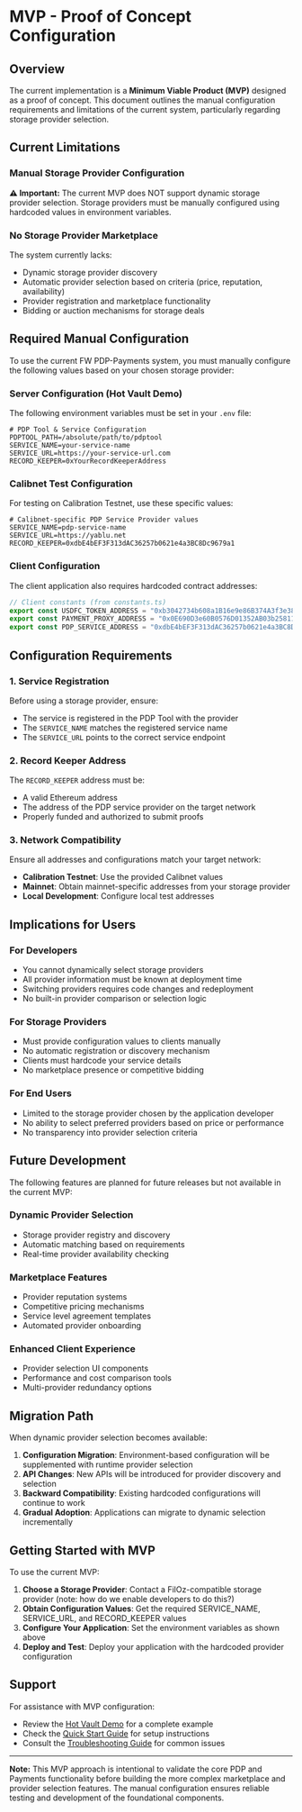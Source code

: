 # MVP - Proof of Concept Configuration

## Overview

The current implementation is a **Minimum Viable Product (MVP)** designed as a proof of concept. This document outlines the manual configuration requirements and limitations of the current system, particularly regarding storage provider selection.

## Current Limitations

### Manual Storage Provider Configuration

**⚠️ Important:** The current MVP does NOT support dynamic storage provider selection. Storage providers must be manually configured using hardcoded values in environment variables.

### No Storage Provider Marketplace

The system currently lacks:
- Dynamic storage provider discovery
- Automatic provider selection based on criteria (price, reputation, availability)
- Provider registration and marketplace functionality
- Bidding or auction mechanisms for storage deals

## Required Manual Configuration

To use the current FW PDP-Payments system, you must manually configure the following values based on your chosen storage provider:

### Server Configuration (Hot Vault Demo)

The following environment variables must be set in your `.env` file:

```env
# PDP Tool & Service Configuration
PDPTOOL_PATH=/absolute/path/to/pdptool
SERVICE_NAME=your-service-name
SERVICE_URL=https://your-service-url.com
RECORD_KEEPER=0xYourRecordKeeperAddress
```

### Calibnet Test Configuration

For testing on Calibration Testnet, use these specific values:

```env
# Calibnet-specific PDP Service Provider values
SERVICE_NAME=pdp-service-name
SERVICE_URL=https://yablu.net
RECORD_KEEPER=0xdbE4bEF3F313dAC36257b0621e4a3BC8Dc9679a1
```

### Client Configuration

The client application also requires hardcoded contract addresses:

```typescript
// Client constants (from constants.ts)
export const USDFC_TOKEN_ADDRESS = "0xb3042734b608a1B16e9e86B374A3f3e389B4cDf0";
export const PAYMENT_PROXY_ADDRESS = "0x0E690D3e60B0576D01352AB03b258115eb84A047";
export const PDP_SERVICE_ADDRESS = "0xdbE4bEF3F313dAC36257b0621e4a3BC8Dc9679a1";
```

## Configuration Requirements

### 1. Service Registration

Before using a storage provider, ensure:
- The service is registered in the PDP Tool with the provider
- The `SERVICE_NAME` matches the registered service name
- The `SERVICE_URL` points to the correct service endpoint

### 2. Record Keeper Address

The `RECORD_KEEPER` address must be:
- A valid Ethereum address
- The address of the PDP service provider on the target network
- Properly funded and authorized to submit proofs

### 3. Network Compatibility

Ensure all addresses and configurations match your target network:
- **Calibration Testnet**: Use the provided Calibnet values
- **Mainnet**: Obtain mainnet-specific addresses from your storage provider
- **Local Development**: Configure local test addresses

## Implications for Users

### For Developers

- You cannot dynamically select storage providers
- All provider information must be known at deployment time
- Switching providers requires code changes and redeployment
- No built-in provider comparison or selection logic

### For Storage Providers

- Must provide configuration values to clients manually
- No automatic registration or discovery mechanism
- Clients must hardcode your service details
- No marketplace presence or competitive bidding

### For End Users

- Limited to the storage provider chosen by the application developer
- No ability to select preferred providers based on price or performance
- No transparency into provider selection criteria

## Future Development

The following features are planned for future releases but not available in the current MVP:

### Dynamic Provider Selection
- Storage provider registry and discovery
- Automatic matching based on requirements
- Real-time provider availability checking

### Marketplace Features
- Provider reputation systems
- Competitive pricing mechanisms
- Service level agreement templates
- Automated provider onboarding

### Enhanced Client Experience
- Provider selection UI components
- Performance and cost comparison tools
- Multi-provider redundancy options

## Migration Path

When dynamic provider selection becomes available:

1. **Configuration Migration**: Environment-based configuration will be supplemented with runtime provider selection
2. **API Changes**: New APIs will be introduced for provider discovery and selection
3. **Backward Compatibility**: Existing hardcoded configurations will continue to work
4. **Gradual Adoption**: Applications can migrate to dynamic selection incrementally

## Getting Started with MVP

To use the current MVP:

1. **Choose a Storage Provider**: Contact a FilOz-compatible storage provider (note: how do we enable developers to do this?)
2. **Obtain Configuration Values**: Get the required SERVICE_NAME, SERVICE_URL, and RECORD_KEEPER values
3. **Configure Your Application**: Set the environment variables as shown above
4. **Deploy and Test**: Deploy your application with the hardcoded provider configuration

## Support

For assistance with MVP configuration:
- Review the [Hot Vault Demo](examples/hot-vault.md) for a complete example
- Check the [Quick Start Guide](quick-start.md) for setup instructions
- Consult the [Troubleshooting Guide](reference/troubleshooting.md) for common issues

---

**Note:** This MVP approach is intentional to validate the core PDP and Payments functionality before building the more complex marketplace and provider selection features. The manual configuration ensures reliable testing and development of the foundational components.
